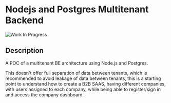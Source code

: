 # Nodejs and Postgres Multitenant Backend

![Work In Progress](https://img.shields.io/badge/Status-Work%20In%20Progress-yellow)

## Description

A POC of a multitenant BE architecture using Node.js and Postgres. 

This doesn't offer full separation of data between tenants, which is recommended to avoid leakage of data between tenants, this is a starting point to understand how to create a B2B SAAS, having different companies, with users assigned to each company, while being able to register/sign in and access the company dashboard.
